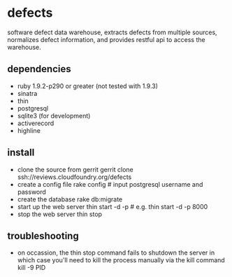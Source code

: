 defects
=======

software defect data warehouse, extracts defects from multiple sources,
normalizes defect information, and provides restful api to access the
warehouse.

dependencies
------------

* ruby 1.9.2-p290 or greater (not tested with 1.9.3)
* sinatra
* thin
* postgresql
* sqlite3 (for development)
* activerecord
* highline

install
-------

- clone the source from gerrit
    gerrit clone ssh://reviews.cloudfoundry.org/defects
- create a config file
    rake config # input postgresql username and password 
- create the database
    rake db:migrate
- start up the web server
    thin start -d -p <port>   # e.g. thin start -d -p 8000
- stop the web server
    thin stop

troubleshooting
---------------

* on occassion, the thin stop command fails to shutdown the server in which
case you'll need to kill the process manually via the kill command
    kill -9 PID


